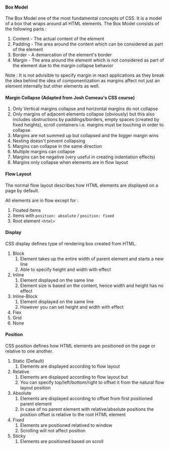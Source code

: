 #### Box Model

The Box Model one of the most fundamental concepts of CSS. It is a model of a box that wraps around all HTML elements.
The Box Model consists of the following parts :
1. Content - The actual content of the element
1. Padding - The area around the content which can be considered as part of the element
1. Border - A demarcation of the element's border
1. Margin - The area around the element which is not considered as part of the element due to the margin collapse behavior

Note : It is not advisible to specify margin in react applications as they break the idea behind the idea of componentization as margins affect not just an element internally but other elements as well.

#### Margin Collapse (Adapted from Josh Comeau's CSS course)

1. Only Vertical margins collapse and horizontal margins do not collapse
1. Only margins of adjacent elements collapse (obviously) but this also includes obstructions by paddings/borders, empty spaces (created by fixed heights), scroll containers i.e. margins must be touching in order to collapse
1. Margins are not summed up but collapsed and the bigger margin wins
1. Nesting doesn't prevent collapsing
1. Margins can collapse in the same direction
1. Multiple margins can collapse
1. Margins can be negative (very useful in creating indentation effects)
1. Margins only collapse when elements are in flow layout

#### Flow Layout

The normal flow layout describes how HTML elements are displayed on a page by default.

All elements are in flow except for :
1. Floated items
1. Items with `position: absolute` / `position: fixed`
1. Root element `<html>`

#### Display

CSS display defines type of rendering box created from HTML.

1. Block
    1. Element takes up the entire width of parent element and starts a new line
    1. Able to specify height and width with effect
1. Inline
    1. Element displayed on the same line
    1. Element size is based on the content, hence width and height has no effect
1. Inline-Block
    1. Element displayed on the same line
    1. However you can set height and width with effect
1. Flex
1. Grid
1. None

#### Position

CSS position defines how HTML elements are positioned on the page or relative to one another.

1. Static (Default)
    1. Elements are displayed according to flow layout
1. Relative
    1. Elements are displayed according to flow layout but
    1. You can specify top/left/bottom/right to offset it from the natural flow layout position
1. Absolute
    1. Elements are displayed according to offset from first positioned parent element
    1. In case of no parent element with relative/absolute positions the position offset is relative to the root HTML element
1. Fixed
    1. Elements are positioned relatived to window
    1. Scrolling will not affect position
1. Sticky
    1. Elements are positioned based on scroll
